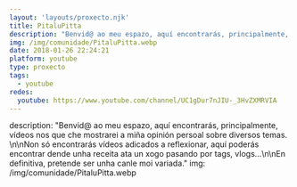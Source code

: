 ```yaml
---
layout: 'layouts/proxecto.njk'
title: PitaluPitta
description: "Benvid@ ao meu espazo, aquí encontrarás, principalmente, vídeos nos que che mostrarei a miña opinión persoal sobre diversos temas. \n\nNon só encontrarás vídeos adicados a reflexionar, aquí poderás encontrar dende unha receita ata un xogo pasando por tags, vlogs...\n\nEn definitiva, pretende ser unha canle moi variada."
img: /img/comunidade/PitaluPitta.webp
date: 2018-01-26 22:24:21
platform: youtube
type: proxecto
tags:
  - youtube
redes:
  youtube: https://www.youtube.com/channel/UC1gDur7nJIU-_3HvZXMRVIA
---
```

description: "Benvid@ ao meu espazo, aquí encontrarás, principalmente, vídeos nos que che mostrarei a miña opinión persoal sobre diversos temas. \n\nNon só encontrarás vídeos adicados a reflexionar, aquí poderás encontrar dende unha receita ata un xogo pasando por tags, vlogs...\n\nEn definitiva, pretende ser unha canle moi variada."
img: /img/comunidade/PitaluPitta.webp
